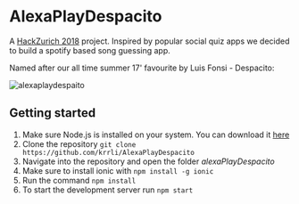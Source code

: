 # AlexaPlayDespacito

A [HackZurich 2018](https://digitalfestival.ch/en/HACK/) project. Inspired by popular social quiz apps we decided to build a spotify based song guessing app.

Named after our all time summer 17' favourite by Luis Fonsi - Despacito:

![alexaplaydespaito](https://media.giphy.com/media/6O2am9sH5AASc/source.gif)


## Getting started

1. Make sure Node.js is installed on your system. You can download it [here](https://nodejs.org/en/)
2. Clone the repository ```git clone https://github.com/krrli/AlexaPlayDespacito```
3. Navigate into the repository and open the folder *alexaPlayDespacito*
4. Make sure to install ionic with ```npm install -g ionic```
5. Run the command ```npm install```
6. To start the development server run ```npm start```



